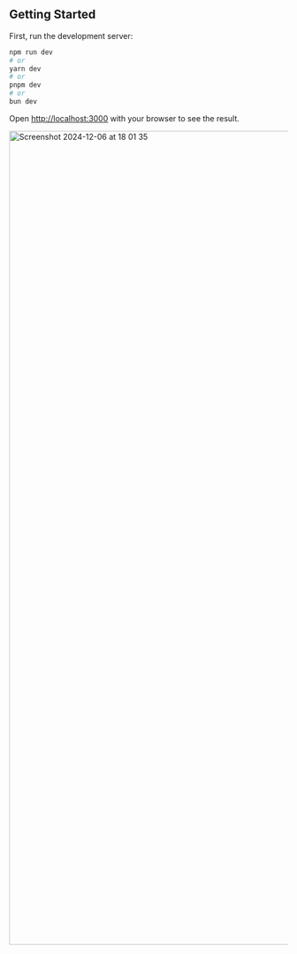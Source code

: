 ## Getting Started

First, run the development server:

```bash
npm run dev
# or
yarn dev
# or
pnpm dev
# or
bun dev
```

Open [http://localhost:3000](http://localhost:3000) with your browser to see the result.

<img width="1470" alt="Screenshot 2024-12-06 at 18 01 35" src="https://github.com/user-attachments/assets/ce53efd9-28e8-4161-af52-14dbdaa32566">


